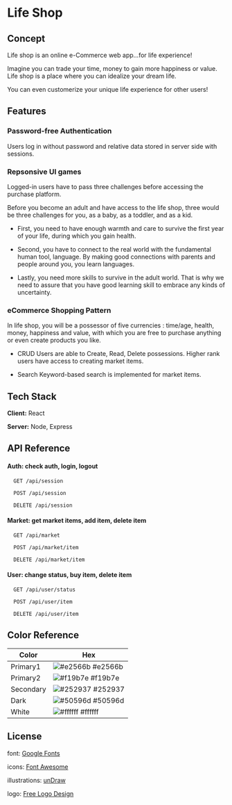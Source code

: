 
# Life Shop 

## Concept
Life shop is an online e-Commerce web app...for life experience!

Imagine you can trade your time, money to gain more happiness or value. 
Life shop is a place where you can idealize your dream life. 

You can even customerize your unique life experience for other users! 


## Features

### Password-free Authentication
Users log in without password and relative data stored in server side with sessions.

### Repsonsive UI games

Logged-in users have to pass three challenges before accessing the purchase platform.

Before you become an adult and have access to the life shop, three would be three challenges for you, as a baby, as a toddler, and as a kid.

- First, you need to have enough warmth and care to survive the first year of your life, during which you gain health.

- Second, you have to connect to the real world with the fundamental human tool, language. By making good connections with parents and people around you, you learn languages.

- Lastly, you need more skills to survive in the adult world. That is why we need to assure that you have good learning skill to embrace any kinds of uncertainty.

### eCommerce Shopping Pattern

In life shop, you will be a possessor of five currencies : time/age, health, money, happiness and value, with which you are free to purchase anything or even create products you like.
- CRUD
Users are able to Create, Read, Delete possessions. Higher rank users have access to creating market items.

- Search
Keyword-based search is implemented for market items.


## Tech Stack

**Client:** React

**Server:** Node, Express


## API Reference

#### Auth: check auth, login, logout
```http
  GET /api/session
```
```http
  POST /api/session
```
```http
  DELETE /api/session
```
#### Market: get market items, add item, delete item
```http
  GET /api/market
```
```http
  POST /api/market/item
```
```http
  DELETE /api/market/item
```
#### User: change status, buy item, delete item
```http
  GET /api/user/status
```
```http
  POST /api/user/item
```
```http
  DELETE /api/user/item
```

## Color Reference

| Color             | Hex                                                                |
| ----------------- | ------------------------------------------------------------------ |
| Primary1 | ![#e2566b](https://via.placeholder.com/10/e2566b?text=+) #e2566b |
| Primary2 | ![#f19b7e](https://via.placeholder.com/10/f19b7e?text=+) #f19b7e |
| Secondary | ![#252937](https://via.placeholder.com/10/252937?text=+) #252937 |
| Dark | ![#50596d](https://via.placeholder.com/10/50596d?text=+) #50596d |
| White | ![#ffffff](https://via.placeholder.com/10/ffffff?text=+) #ffffff |

## License
font:
[Google Fonts](https://fonts.google.com/knowledge/glossary/licensing)

icons:
[Font Awesome](https://fontawesome.com/license/free)

illustrations:
[unDraw](https://undraw.co/license)

logo:
[Free Logo Design](https://www.freelogodesign.org/terms-of-use)